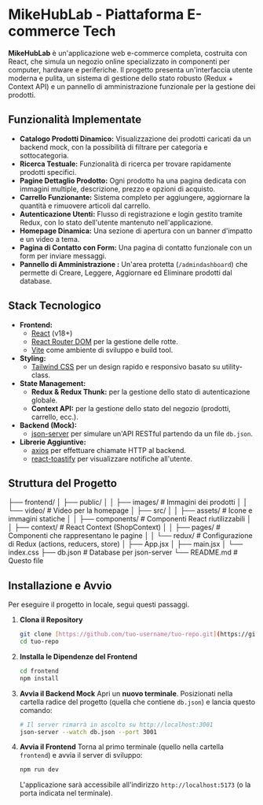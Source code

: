 # MikeHubLab - Piattaforma E-commerce Tech

**MikeHubLab** è un'applicazione web e-commerce completa, costruita con React, che simula un negozio online specializzato in componenti per computer, hardware e periferiche. Il progetto presenta un'interfaccia utente moderna e pulita, un sistema di gestione dello stato robusto (Redux + Context API) e un pannello di amministrazione funzionale per la gestione dei prodotti.


## Funzionalità Implementate

-   **Catalogo Prodotti Dinamico:** Visualizzazione dei prodotti caricati da un backend mock, con la possibilità di filtrare per categoria e sottocategoria.
-   **Ricerca Testuale:** Funzionalità di ricerca per trovare rapidamente prodotti specifici.
-   **Pagine Dettaglio Prodotto:** Ogni prodotto ha una pagina dedicata con immagini multiple, descrizione, prezzo e opzioni di acquisto.
-   **Carrello Funzionante:** Sistema completo per aggiungere, aggiornare la quantità e rimuovere articoli dal carrello.
-   **Autenticazione Utenti:** Flusso di registrazione e login gestito tramite Redux, con lo stato dell'utente mantenuto nell'applicazione.
-   **Homepage Dinamica:** Una sezione di apertura con un banner d'impatto e un video a tema.
-   **Pagina di Contatto con Form:** Una pagina di contatto funzionale con un form per inviare messaggi.
-   **Pannello di Amministrazione :** Un'area protetta (`/admindashboard`) che permette di Creare, Leggere, Aggiornare ed Eliminare prodotti dal database.

## Stack Tecnologico

-   **Frontend:**
    -   [React](https://reactjs.org/) (v18+)
    -   [React Router DOM](https://reactrouter.com/) per la gestione delle rotte.
    -   [Vite](https://vitejs.dev/) come ambiente di sviluppo e build tool.
-   **Styling:**
    -   [Tailwind CSS](https://tailwindcss.com/) per un design rapido e responsivo basato su utility-class.
-   **State Management:**
    -   **Redux & Redux Thunk:** per la gestione dello stato di autenticazione globale.
    -   **Context API:** per la gestione dello stato del negozio (prodotti, carrello, ecc.).
-   **Backend (Mock):**
    -   [json-server](https://github.com/typicode/json-server) per simulare un'API RESTful partendo da un file `db.json`.
-   **Librerie Aggiuntive:**
    -   [axios](https://axios-http.com/) per effettuare chiamate HTTP al backend.
    -   [react-toastify](https://fkhadra.github.io/react-toastify/introduction) per visualizzare notifiche all'utente.

## Struttura del Progetto

├── frontend/
│   ├── public/
│   │   ├── images/       # Immagini dei prodotti
│   │   └── video/        # Video per la homepage
│   ├── src/
│   │   ├── assets/       # Icone e immagini statiche
│   │   ├── components/   # Componenti React riutilizzabili
│   │   ├── context/      # React Context (ShopContext)
│   │   ├── pages/        # Componenti che rappresentano le pagine
│   │   └── redux/        # Configurazione di Redux (actions, reducers, store)
│   ├── App.jsx
│   ├── main.jsx
│   └── index.css
├── db.json               # Database per json-server
└── README.md             # Questo file

## Installazione e Avvio

Per eseguire il progetto in locale, segui questi passaggi.

1.  **Clona il Repository**
    ```bash
    git clone [https://github.com/tuo-username/tuo-repo.git](https://github.com/tuo-username/tuo-repo.git)
    cd tuo-repo
    ```

2.  **Installa le Dipendenze del Frontend**
    ```bash
    cd frontend
    npm install
    ```

3.  **Avvia il Backend Mock**
    Apri un **nuovo terminale**. Posizionati nella cartella radice del progetto (quella che contiene `db.json`) e lancia questo comando:
    ```bash
    # Il server rimarrà in ascolto su http://localhost:3001
    json-server --watch db.json --port 3001
    ```

4.  **Avvia il Frontend**
    Torna al primo terminale (quello nella cartella `frontend`) e avvia il server di sviluppo:
    ```bash
    npm run dev
    ```
    L'applicazione sarà accessibile all'indirizzo `http://localhost:5173` (o la porta indicata nel terminale).